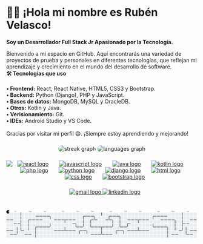 <h1>👨‍💻 ¡Hola mi nombre es Rubén Velasco! </h1>
<p><strong>Soy un Desarrollador Full Stack Jr Apasionado por la Tecnología.</strong></p>
<p align="left">Bienvenido a mi espacio en GitHub. Aquí encontrarás una variedad de proyectos de prueba y personales en diferentes tecnologías, que reflejan mi aprendizaje y crecimiento en el mundo del desarrollo de software.<br> <strong>🛠️ Tecnologías que uso</strong><br><br><strong>• Frontend:</strong> React, React Native, HTML5, CSS3 y Bootstrap.<br><strong>• Backend:</strong> Python (Django), PHP y JavaScript.<br><strong>• Bases de datos:</strong> MongoDB, MySQL y OracleDB.<br><strong>• Otros:</strong> Kotlin y Java.<br><strong>• Verisionamiento:</strong> Git.<br><strong>• IDEs:</strong> Android Studio y VS Code. <br><br>Gracias por visitar mi perfil 😄. ¡Siempre estoy aprendiendo y mejorando!</p>

###

<div align="center">
  <img src="https://streak-stats.demolab.com?user=Velasco-Dev&locale=es&mode=daily&theme=dracula&hide_border=true&border_radius=10" height="150" alt="streak graph" style="border-radius: 15px;" />
  <img src="https://github-readme-stats.vercel.app/api/top-langs?username=Velasco-Dev&locale=es&hide_title=true&layout=compact&card_width=320&langs_count=7&theme=dracula&hide_border=true" height="150" alt="languages graph" style="border-radius: 15px;" />
</div>

###

<img align="left" height="130" src="https://media1.tenor.com/m/rDKZFPwK-00AAAAC/the-matrix-keanu-reeves.gif"  />

###

<div align="center">
  <a href="https://es.react.dev/"><img src="https://cdn.jsdelivr.net/gh/devicons/devicon/icons/react/react-original.svg" height="30" alt="react logo"/></a>
  <img width="20" />
  <a href="https://developer.mozilla.org/en-US/docs/Web/JavaScript"><img src="https://cdn.jsdelivr.net/gh/devicons/devicon/icons/javascript/javascript-original.svg" height="30" alt="javascript logo"/></a>
  <img width="20" />
  <a href="https://www.java.com/es/"><img src="https://cdn.jsdelivr.net/gh/devicons/devicon/icons/java/java-original.svg" height="30" alt="java logo"/></a>
  <img width="20" />
  <a href="https://kotlinlang.org/"><img src="https://cdn.jsdelivr.net/gh/devicons/devicon/icons/kotlin/kotlin-original.svg" height="30" alt="kotlin logo"/></a>
  <img width="20" />
  <a href="https://www.php.net/"><img src="https://cdn.jsdelivr.net/gh/devicons/devicon/icons/php/php-original.svg" height="30" alt="php logo"/></a>
  <img width="20" />
  <a href="https://www.python.org/"><img src="https://cdn.jsdelivr.net/gh/devicons/devicon/icons/python/python-original.svg" height="30" alt="python logo"/></a>
  <img width="20" />
  <a href="https://www.djangoproject.com/"><img src="https://cdn.jsdelivr.net/gh/devicons/devicon/icons/django/django-plain.svg" height="30" alt="django logo"/></a>
  <img width="20" />
  <a href="https://developer.mozilla.org/es/docs/Web/HTML"><img src="https://cdn.jsdelivr.net/gh/devicons/devicon/icons/html5/html5-original.svg" height="30" alt="html logo"/></a>
  <img width="20" />
  <a href="https://developer.mozilla.org/es/docs/Web/CSS"><img src="https://cdn.jsdelivr.net/gh/devicons/devicon/icons/css3/css3-original.svg" height="30" alt="css logo"/></a>
  <img width="20" />
  <a href="https://getbootstrap.com/"><img src="https://cdn.jsdelivr.net/gh/devicons/devicon/icons/bootstrap/bootstrap-original.svg" height="30" alt="bootstrap logo"/></a>
</div>

###

<div align="center">
  <a href="https://mail.google.com/mail/u/0/#inbox?compose=CllgCJvmZDvfZrNfZhfmWDTcSdDKWhCHDZRbrclXLXqnRJhVtJrjkZZVjcqlMxQhZzGlwjRDrJV" target="_blank">
    <img src="https://raw.githubusercontent.com/maurodesouza/profile-readme-generator/master/src/assets/icons/social/gmail/default.svg" width="85" height="35" alt="gmail logo"  />
  </a>
  <a href="https://www.linkedin.com/in/rub%C3%A9n-dar%C3%ADo-velasco-burbano-9bb15322b/" target="_blank">
    <img src="https://raw.githubusercontent.com/maurodesouza/profile-readme-generator/master/src/assets/icons/social/linkedin/default.svg" width="85" height="35" alt="linkedin logo"  />
  </a>
</div>

###

<br clear="both">

<picture>
  <source media="(prefers-color-scheme: dark)" srcset="https://raw.githubusercontent.com/Velasco-Dev/Velasco-Dev/output/pacman-contribution-graph-dark.svg">
  <source media="(prefers-color-scheme: light)" srcset="https://raw.githubusercontent.com/Velasco-Dev/Velasco-Dev/output/pacman-contribution-graph.svg">
  <img alt="pacman contribution graph" src="https://raw.githubusercontent.com/Velasco-Dev/Velasco-Dev/output/pacman-contribution-graph.svg">
</picture>

###

<!---
Velasco-Dev/Velasco-Dev is a ✨ special ✨ repository because its `README.md` (this file) appears on your GitHub profile.
You can click the Preview link to take a look at your changes.
--->
